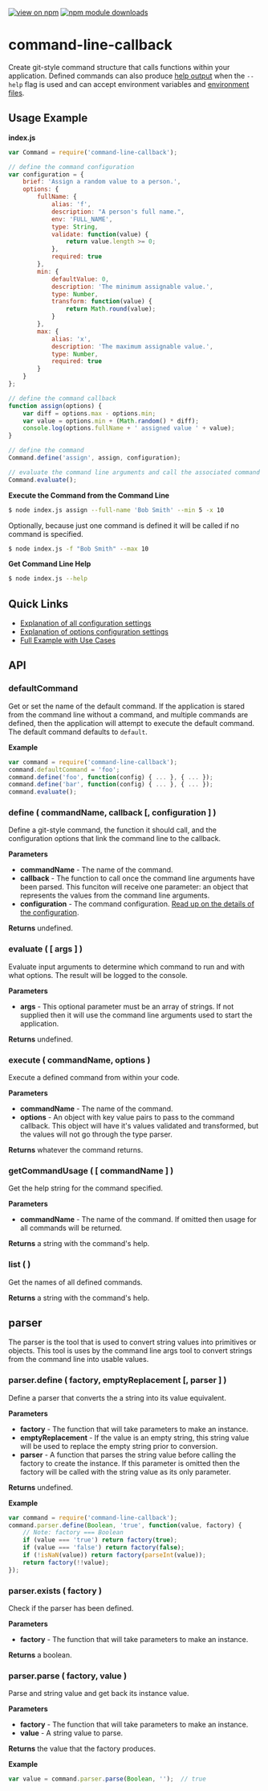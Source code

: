 [![view on npm](http://img.shields.io/npm/v/command-line-callback.svg)](https://www.npmjs.org/package/command-line-callback)
[![npm module downloads](http://img.shields.io/npm/dt/command-line-callback.svg)](https://www.npmjs.org/package/command-line-callback)

# command-line-callback

Create git-style command structure that calls functions within your application. Defined commands can also produce [help output](./readme/command-config-options.md#help-option) when the `--help` flag is used and can accept environment variables and [environment files](./readme/command-config-options.md#env-file-option).

## Usage Example

**index.js**

```js
var Command = require('command-line-callback');

// define the command configuration
var configuration = {
    brief: 'Assign a random value to a person.',
    options: {
        fullName: {
            alias: 'f',
            description: "A person's full name.",
            env: 'FULL_NAME',
            type: String,
            validate: function(value) {
                return value.length >= 0;
            },
            required: true
        },
        min: {
            defaultValue: 0,
            description: 'The minimum assignable value.',
            type: Number,
            transform: function(value) {
                return Math.round(value);
            }
        },
        max: {
            alias: 'x',
            description: 'The maximum assignable value.',
            type: Number,
            required: true
        }
    }
};

// define the command callback
function assign(options) {
    var diff = options.max - options.min;
    var value = options.min + (Math.random() * diff);
    console.log(options.fullName + ' assigned value ' + value);
}

// define the command
Command.define('assign', assign, configuration);

// evaluate the command line arguments and call the associated command
Command.evaluate();
```

**Execute the Command from the Command Line**

```sh
$ node index.js assign --full-name 'Bob Smith' --min 5 -x 10
```

Optionally, because just one command is defined it will be called if no command is specified.

```sh
$ node index.js -f "Bob Smith" --max 10
```

**Get Command Line Help**

```sh
$ node index.js --help
```

## Quick Links

- [Explanation of all configuration settings](readme/command-config.md)
- [Explanation of options configuration settings](readme/command-config-options.md)
- [Full Example with Use Cases](readme/math-example.md)

## API

### defaultCommand

Get or set the name of the default command. If the application is stared from the command line without a command, and  multiple commands are defined, then the application will attempt to execute the default command. The default command defaults to `default`.

**Example**

```js
var command = require('command-line-callback');
command.defaultCommand = 'foo';
command.define('foo', function(config) { ... }, { ... });
command.define('bar', function(config) { ... }, { ... });
command.evaluate();
```

### define ( commandName, callback [, configuration ] )

Define a git-style command, the function it should call, and the configuration options that link the command line to the callback.

**Parameters**

- **commandName** - The name of the command.
- **callback** - The function to call once the command line arguments have been parsed. This funciton will receive one parameter: an object that represents the values from the command line arguments.
- **configuration** - The command configuration. [Read up on the details of the configuration](readme/command-config.md).

**Returns** undefined.

### evaluate ( [ args ] )

Evaluate input arguments to determine which command to run and with what options. The result will be logged to the console.

**Parameters**

- **args** - This optional parameter must be an array of strings. If not supplied then it will use the command line arguments used to start the application.

**Returns** undefined.

### execute ( commandName, options )

Execute a defined command from within your code.

**Parameters**

- **commandName** - The name of the command.
- **options** - An object with key value pairs to pass to the command callback. This object will have it's values validated and transformed, but the values will not go through the type parser.
 
**Returns** whatever the command returns.

### getCommandUsage ( [ commandName ] )

Get the help string for the command specified.

**Parameters**

- **commandName** - The name of the command. If omitted then usage for all commands will be returned.
 
**Returns** a string with the command's help.

### list ( )

Get the names of all defined commands.
 
**Returns** a string with the command's help.

## parser

The parser is the tool that is used to convert string values into primitives or objects. This tool is uses by the command line args tool to convert strings from the command line into usable values.

### parser.define ( factory, emptyReplacement [, parser ] )

Define a parser that converts the a string into its value equivalent.

**Parameters**

- **factory** - The function that will take parameters to make an instance.
- **emptyReplacement** - If the value is an empty string, this string value will be used to replace the empty string prior to conversion.
- **parser** - A function that parses the string value before calling the factory to create the instance. If this parameter is omitted then the factory will be called with the string value as its only parameter.

**Returns** undefined.

**Example**

```js
var command = require('command-line-callback');
command.parser.define(Boolean, 'true', function(value, factory) {
    // Note: factory === Boolean
    if (value === 'true') return factory(true);
    if (value === 'false') return factory(false);
    if (!isNaN(value)) return factory(parseInt(value));
    return factory(!!value);
});
```

### parser.exists ( factory )

Check if the parser has been defined.

**Parameters**

- **factory** - The function that will take parameters to make an instance.

**Returns** a boolean.

### parser.parse ( factory, value )

Parse and string value and get back its instance value.

**Parameters**

- **factory** - The function that will take parameters to make an instance.
- **value** - A string value to parse.

**Returns** the value that the factory produces.

**Example**

```js
var value = command.parser.parse(Boolean, '');  // true
```